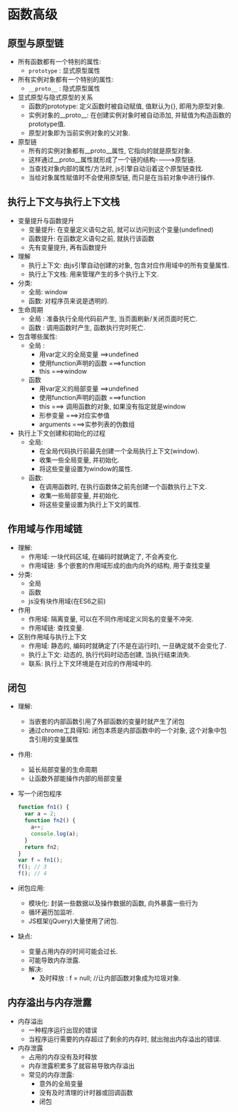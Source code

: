 # 函数高级

## 原型与原型链

* 所有函数都有一个特别的属性:
  * `prototype` : 显式原型属性
* 所有实例对象都有一个特别的属性:
  * `__proto__` : 隐式原型属性
* 显式原型与隐式原型的关系
  * 函数的prototype: 定义函数时被自动赋值, 值默认为{}, 即用为原型对象.
  * 实例对象的__proto__: 在创建实例对象时被自动添加, 并赋值为构造函数的prototype值.
  * 原型对象即为当前实例对象的父对象.
* 原型链
  * 所有的实例对象都有__proto__属性, 它指向的就是原型对象.
  * 这样通过__proto__属性就形成了一个链的结构---->原型链.
  * 当查找对象内部的属性/方法时, js引擎自动沿着这个原型链查找.
  * 当给对象属性赋值时不会使用原型链, 而只是在当前对象中进行操作.

## 执行上下文与执行上下文栈

* 变量提升与函数提升
  * 变量提升: 在变量定义语句之前, 就可以访问到这个变量(undefined)
  * 函数提升: 在函数定义语句之前, 就执行该函数
  * 先有变量提升, 再有函数提升
* 理解
  * 执行上下文: 由js引擎自动创建的对象, 包含对应作用域中的所有变量属性.
  * 执行上下文栈: 用来管理产生的多个执行上下文.
* 分类:
  * 全局: window
  * 函数: 对程序员来说是透明的.
* 生命周期
  * 全局 : 准备执行全局代码前产生, 当页面刷新/关闭页面时死亡.
  * 函数 : 调用函数时产生, 函数执行完时死亡.
* 包含哪些属性:
  * 全局 :
    * 用var定义的全局变量  ==>undefined
    * 使用function声明的函数   ===>function
    * this   ===>window
  * 函数
    * 用var定义的局部变量  ==>undefined
    * 使用function声明的函数   ===>function
    * this   ===> 调用函数的对象, 如果没有指定就是window 
    * 形参变量   ===>对应实参值
    * arguments ===>实参列表的伪数组
* 执行上下文创建和初始化的过程
  * 全局:
    * 在全局代码执行前最先创建一个全局执行上下文(window).
    * 收集一些全局变量, 并初始化.
    * 将这些变量设置为window的属性.
  * 函数:
    * 在调用函数时, 在执行函数体之前先创建一个函数执行上下文.
    * 收集一些局部变量, 并初始化.
    * 将这些变量设置为执行上下文的属性.

## 作用域与作用域链

* 理解:
  * 作用域: 一块代码区域, 在编码时就确定了, 不会再变化.
  * 作用域链: 多个嵌套的作用域形成的由内向外的结构, 用于查找变量
* 分类:
  * 全局
  * 函数
  * js没有块作用域(在ES6之前)
* 作用
  * 作用域: 隔离变量, 可以在不同作用域定义同名的变量不冲突.
  * 作用域链: 查找变量.
* 区别作用域与执行上下文
  * 作用域: 静态的, 编码时就确定了(不是在运行时), 一旦确定就不会变化了.
  * 执行上下文: 动态的, 执行代码时动态创建, 当执行结束消失.
  * 联系: 执行上下文环境是在对应的作用域中的.

## 闭包

* 理解:
  * 当嵌套的内部函数引用了外部函数的变量时就产生了闭包
  * 通过chrome工具得知: 闭包本质是内部函数中的一个对象, 这个对象中包含引用的变量属性
* 作用:
  * 延长局部变量的生命周期
  * 让函数外部能操作内部的局部变量
* 写一个闭包程序

  ```js
  function fn1() {
    var a = 2;
    function fn2() {
      a++;
      console.log(a);
    }
    return fn2;
  }
  var f = fn1();
  f(); // 3
  f(); // 4
  ```

* 闭包应用:
  * 模块化: 封装一些数据以及操作数据的函数, 向外暴露一些行为
  * 循环遍历加监听.
  * JS框架(jQuery)大量使用了闭包.
* 缺点:
  * 变量占用内存的时间可能会过长.
  * 可能导致内存泄露.
  * 解决:
    * 及时释放 : f = null; //让内部函数对象成为垃圾对象.

## 内存溢出与内存泄露

* 内存溢出
  * 一种程序运行出现的错误
  * 当程序运行需要的内存超过了剩余的内存时, 就出抛出内存溢出的错误.
* 内存泄露
  * 占用的内存没有及时释放
  * 内存泄露积累多了就容易导致内存溢出
  * 常见的内存泄露:
    * 意外的全局变量
    * 没有及时清理的计时器或回调函数
    * 闭包
